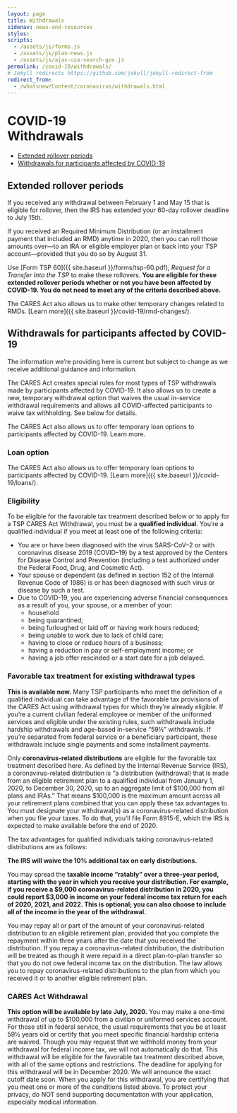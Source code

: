 ```yaml
---
layout: page
title: Withdrawals
sidenav: news-and-resources
styles:
scripts:
  - /assets/js/forms.js
  - /assets/js/plan-news.js
  - /assets/js/ajax-usa-search-gov.js
permalink: /covid-19/withdrawals/
# Jekyll redirects https://github.com/jekyll/jekyll-redirect-from
redirect_from:
  - /whatsnew/Content/coronavirus/withdrawals.html
---
```


<h1><div class="nav-header">COVID-19</div>Withdrawals</h1>

- [Extended rollover periods](#extended-rollover-periods)
- [Withdrawals for participants affected by COVID-19](#withdrawals-for-participants-affected-by-covid-19)

## Extended rollover periods

If you received any withdrawal between February 1 and May 15 that is eligible for rollover, then the IRS has extended your 60-day rollover deadline to July 15th.

If you received an Required Minimum Distribution (or an installment payment that included an RMD) anytime in 2020, then you can roll those amounts over—to an IRA or eligible employer plan or back into your TSP account—provided that you do so by August 31.

Use [Form TSP 60]({{ site.baseurl }}/forms/tsp-60.pdf), _Request for a Transfer Into the TSP_ to make these rollovers. **You are eligible for these extended rollover periods whether or not you have been affected by COVID-19. You do not need to meet any of the criteria described above.**

<div class="usa-alert usa-alert-info usa-alert-paragraph">
<div class="usa-alert-body">
<p class="usa-alert-text" markdown="1">
The CARES Act also allows us to make other temporary changes related to RMDs. [Learn more]({{ site.baseurl }}/covid-19/rmd-changes/).
</p>
</div>
</div>

## Withdrawals for participants affected by COVID-19
The information we’re providing here is current but subject to change as we receive additional guidance and information.

The CARES Act creates special rules for most types of TSP withdrawals made by participants affected by COVID-19. It also allows us to create a new, temporary withdrawal option that waives the usual in-service withdrawal requirements and allows all COVID-affected participants to waive tax withholding. See below for details.

The CARES Act also allows us to offer temporary loan options to participants affected by COVID-19. Learn more.

<div class="usa-alert usa-alert-info usa-alert-paragraph">
<div class="usa-alert-body">
<h3 class="usa-alert-heading">Loan option</h3>
<p class="usa-alert-text" markdown="1">
The CARES Act also allows us to offer temporary loan options to participants affected by COVID-19. [Learn more]({{ site.baseurl }}/covid-19/loans/).
</p>
</div>
</div>

### Eligibility

To be eligible for the favorable tax treatment described below or to apply for a TSP CARES Act Withdrawal, you must be a **qualified individual**. You’re a qualified individual if you meet at least one of the following criteria:

- You are or have been diagnosed with the virus SARS–CoV–2 or with coronavirus disease 2019 (COVID–19) by a test approved by the Centers for Disease Control and Prevention (including a test authorized under the Federal Food, Drug, and Cosmetic Act).
- Your spouse or dependent (as defined in section 152 of the Internal Revenue Code of 1986) is or has been diagnosed with such virus or disease by such a test.
- Due to COVID-19, you are experiencing adverse financial consequences as a result of you, your spouse, or a member of your:
  - household
  - being quarantined;
  - being furloughed or laid off or having work hours reduced;
  - being unable to work due to lack of child care;
  - having to close or reduce hours of a business;
  - having a reduction in pay or self-employment income; or
  - having a job offer rescinded or a start date for a job delayed.

### Favorable tax treatment for existing withdrawal types

**This is available now.**
Many TSP participants who meet the definition of a qualified individual can take advantage of the favorable tax provisions of the CARES Act using withdrawal types for which they’re already eligible. If you’re a current civilian federal employee or member of the uniformed services and eligible under the existing rules, such withdrawals include hardship withdrawals and age-based in-service “59½” withdrawals. If you’re separated from federal service or a beneficiary participant, these withdrawals include single payments and some installment payments.

Only **coronavirus-related distributions** are eligible for the favorable tax treatment described here. As defined by the Internal Revenue Service (IRS), a coronavirus-related distribution is “a distribution (withdrawal) that is made from an eligible retirement plan to a qualified individual from January 1, 2020, to December 30, 2020, up to an aggregate limit of $100,000 from all plans and IRAs.” That means $100,000 is the maximum amount across all your retirement plans combined that you can apply these tax advantages to. You must designate your withdrawal(s) as a coronavirus-related distribution when you file your taxes. To do that, you’ll file Form 8915-E, which the IRS is expected to make available before the end of 2020.

The tax advantages for qualified individuals taking coronavirus-related distributions are as follows:

**The IRS will waive the 10% additional tax on early distributions.**

You may spread the **taxable income “ratably” over a three-year period, starting with the year in which you receive your distribution. For example, if you receive a $9,000 coronavirus-related distribution in 2020, you could report $3,000 in income on your federal income tax return for each of 2020, 2021, and 2022. This is optional; you can also choose to include all of the income in the year of the withdrawal.**

You may repay all or part of the amount of your coronavirus-related distribution to an eligible retirement plan, provided that you complete the repayment within three years after the date that you received the distribution. If you repay a coronavirus-related distribution, the distribution will be treated as though it were repaid in a direct plan-to-plan transfer so that you do not owe federal income tax on the distribution. The law allows you to repay coronavirus-related distributions to the plan from which you received it or to another eligible retirement plan.

### CARES Act Withdrawal

**This option will be available by late July, 2020.**
You may make a one-time withdrawal of up to $100,000 from a civilian or uniformed services account. For those still in federal service, the usual requirements that you be at least 59½ years old or certify that you meet specific financial hardship criteria are waived. Though you may request that we withhold money from your withdrawal for federal income tax, we will not automatically do that. This withdrawal will be eligible for the favorable tax treatment described above, with all of the same options and restrictions. The deadline for applying for this withdrawal will be in December 2020. We will announce the exact cutoff date soon. When you apply for this withdrawal, you are certifying that you meet one or more of the conditions listed above. To protect your privacy, do NOT send supporting documentation with your application, especially medical information.
